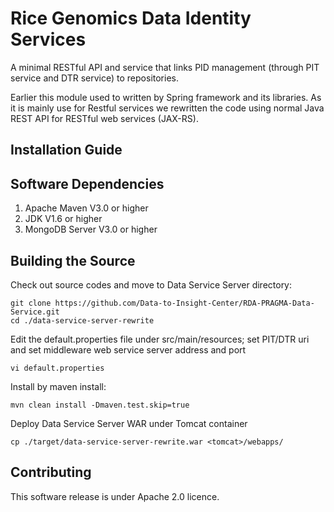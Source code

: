 
# Rice Genomics Data Identity Services

A minimal RESTful API and service that links PID management (through PIT service and DTR service) to repositories.

Earlier this module used to written by Spring framework and its libraries. As it is mainly use for Restful services we rewritten the code using normal Java REST API for RESTful web services (JAX-RS).

## Installation Guide

## Software Dependencies

1. Apache Maven V3.0 or higher
2. JDK V1.6 or higher 
3. MongoDB Server V3.0 or higher

## Building the Source
Check out source codes and move to Data Service Server directory:
```
git clone https://github.com/Data-to-Insight-Center/RDA-PRAGMA-Data-Service.git
cd ./data-service-server-rewrite
```
Edit the default.properties file under src/main/resources; set PIT/DTR uri and set middleware web service server address and port
```
vi default.properties
```
Install by maven install:
```
mvn clean install -Dmaven.test.skip=true
```
Deploy Data Service Server WAR under Tomcat container
```
cp ./target/data-service-server-rewrite.war <tomcat>/webapps/
```
## Contributing
This software release is under Apache 2.0 licence.

